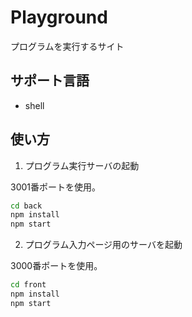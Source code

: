 # Playground

プログラムを実行するサイト

## サポート言語

- shell

## 使い方

1. プログラム実行サーバの起動

3001番ポートを使用。

```sh
cd back
npm install
npm start
```

2. プログラム入力ページ用のサーバを起動

3000番ポートを使用。

```sh
cd front
npm install
npm start
```
